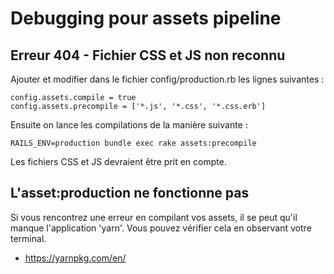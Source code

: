 # Debugging pour assets pipeline

## Erreur 404 - Fichier CSS et JS non reconnu
Ajouter et modifier dans le fichier config/production.rb les lignes suivantes :
```
config.assets.compile = true
config.assets.precompile = ['*.js', '*.css', '*.css.erb']
```
Ensuite on lance les compilations de la manière suivante :
```
RAILS_ENV=production bundle exec rake assets:precompile
```
Les fichiers CSS et JS devraient être prit en compte.

## L'asset:production ne fonctionne pas
Si vous rencontrez une erreur en compilant vos assets, il se peut qu'il manque l'application 'yarn'. Vous pouvez vérifier cela en observant votre terminal.

* https://yarnpkg.com/en/

